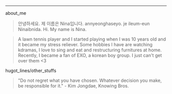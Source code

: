 ***
about_me
> 안녕하세요. 제 이름은 Nina입니다. annyeonghaseyo. je ileum-eun Ninaibnida. Hi. My name is  Nina.

>A lawn tennis player and I started playing when I was 10 years old and it became my stress reliever.
>Some hobbies I have are watching kdramas, I love to sing and eat and restructuring furnitures at home.
>Recently, I became a fan of EXO, a korean boy group. I just can't get over them <3

hugot_lines/other_stuffs

> "Do not regret what you have chosen. Whatever decision you make, be responsible for it." - Kim Jongdae, Knowing Bros.
